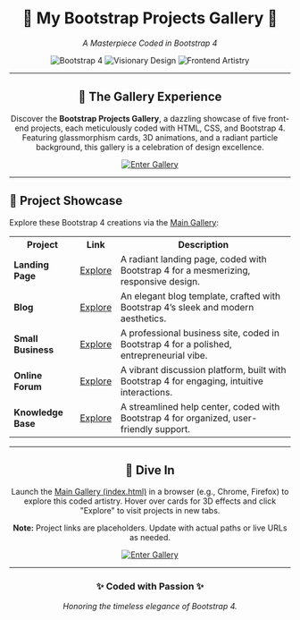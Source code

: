 <div align="center">
  <h1>🌌 My Bootstrap Projects Gallery 🌌</h1>
  <p><em>A Masterpiece Coded in Bootstrap 4</em></p>
  <p>
    <img src="https://img.shields.io/badge/Bootstrap-4-7952B3?style=flat-square&logo=bootstrap&logoColor=white" alt="Bootstrap 4">
    <img src="https://img.shields.io/badge/Design-Visionary-gold?style=flat-square" alt="Visionary Design">
    <img src="https://img.shields.io/badge/Frontend-Artistry-blue?style=flat-square" alt="Frontend Artistry">
  </p>
</div>

---

<div align="center">
  <h2>🎨 The Gallery Experience</h2>
  <p>
    Discover the <strong>Bootstrap Projects Gallery</strong>, a dazzling showcase of five front-end projects, each meticulously coded with HTML, CSS, and Bootstrap 4. Featuring glassmorphism cards, 3D animations, and a radiant particle background, this gallery is a celebration of design excellence.
  </p>
  <p>
    <a href="./index.html">
      <img src="https://img.shields.io/badge/Enter%20Gallery-Explore%20Now-6e8efb?style=for-the-badge&logo=bootstrap&logoColor=white" alt="Enter Gallery">
    </a>
  </p>
</div>

---

## 🌟 Project Showcase

Explore these Bootstrap 4 creations via the <a href="./index.html">Main Gallery</a>:

<table align="center">
  <tr>
    <th>Project</th>
    <th>Link</th>
    <th>Description</th>
  </tr>
  <tr>
    <td><strong>Landing Page</strong></td>
    <td><a href="./Bootstrap%204%20%28Landing%20Page%29/">Explore</a></td>
    <td>A radiant landing page, coded with Bootstrap 4 for a mesmerizing, responsive design.</td>
  </tr>
  <tr>
    <td><strong>Blog</strong></td>
    <td><a href="./Bootstrap%204%20blog/">Explore</a></td>
    <td>An elegant blog template, crafted with Bootstrap 4’s sleek and modern aesthetics.</td>
  </tr>
  <tr>
    <td><strong>Small Business</strong></td>
    <td><a href="./create%20a%20small%20business%20website/">Explore</a></td>
    <td>A professional business site, coded in Bootstrap 4 for a polished, entrepreneurial vibe.</td>
  </tr>
  <tr>
    <td><strong>Online Forum</strong></td>
    <td><a href="./create%20an%20online%20forum/">Explore</a></td>
    <td>A vibrant discussion platform, built with Bootstrap 4 for engaging, intuitive interactions.</td>
  </tr>
  <tr>
    <td><strong>Knowledge Base</strong></td>
    <td><a href="./knowledge%20base%20with%20bootstrap%204/">Explore</a></td>
    <td>A streamlined help center, coded with Bootstrap 4 for organized, user-friendly support.</td>
  </tr>
</table>

---

<div align="center">
  <h2>🚀 Dive In</h2>
  <p>
    Launch the <a href="./index.html">Main Gallery (index.html)</a> in a browser (e.g., Chrome, Firefox) to explore this coded artistry. Hover over cards for 3D effects and click "Explore" to visit projects in new tabs.
  </p>
  <p>
    <strong>Note:</strong> Project links are placeholders. Update with actual paths or live URLs as needed.
  </p>
  <p>
    <a href="./index.html">
      <img src="https://img.shields.io/badge/Enter%20Gallery-Explore%20Now-6e8efb?style=for-the-badge&logo=bootstrap&logoColor=white" alt="Enter Gallery">
    </a>
  </p>
</div>

---

<div align="center">
  <h3>✨ Coded with Passion ✨</h3>
  <p><em>Honoring the timeless elegance of Bootstrap 4.</em></p>
</div>
